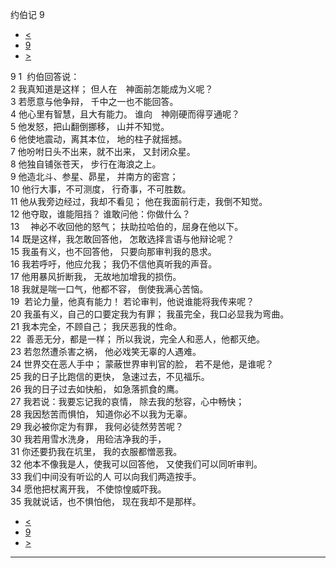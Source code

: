 ﻿





 约伯记 9




* [<](bible/JOB08.md)
* [9](bible/JOB.md)
* [>](bible/JOB10.md)



 
9 
1  约伯回答说：  
2 我真知道是这样； 但人在　神面前怎能成为义呢？  
3 若愿意与他争辩， 千中之一也不能回答。  
4 他心里有智慧，且大有能力。 谁向　神刚硬而得亨通呢？  
5 他发怒，把山翻倒挪移， 山并不知觉。  
6 他使地震动，离其本位， 地的柱子就摇撼。  
7 他吩咐日头不出来，就不出来， 又封闭众星。  
8 他独自铺张苍天， 步行在海浪之上。  
9 他造北斗、参星、昴星， 并南方的密宫；  
10 他行大事，不可测度， 行奇事，不可胜数。  
11 他从我旁边经过，我却不看见； 他在我面前行走，我倒不知觉。  
12 他夺取，谁能阻挡？ 谁敢问他：你做什么？     
13 　神必不收回他的怒气； 扶助拉哈伯的，屈身在他以下。  
14 既是这样，我怎敢回答他， 怎敢选择言语与他辩论呢？  
15 我虽有义，也不回答他， 只要向那审判我的恳求。  
16 我若呼吁，他应允我； 我仍不信他真听我的声音。  
17 他用暴风折断我， 无故地加增我的损伤。  
18 我就是喘一口气，他都不容， 倒使我满心苦恼。  
19  若论力量，他真有能力！ 若论审判，他说谁能将我传来呢？  
20 我虽有义，自己的口要定我为有罪； 我虽完全，我口必显我为弯曲。  
21 我本完全，不顾自己； 我厌恶我的性命。  
22  善恶无分，都是一样； 所以我说，完全人和恶人，他都灭绝。  
23 若忽然遭杀害之祸， 他必戏笑无辜的人遇难。  
24 世界交在恶人手中； 蒙蔽世界审判官的脸， 若不是他，是谁呢？     
25 我的日子比跑信的更快， 急速过去，不见福乐。  
26 我的日子过去如快船， 如急落抓食的鹰。  
27 我若说：我要忘记我的哀情， 除去我的愁容，心中畅快；  
28 我因愁苦而惧怕， 知道你必不以我为无辜。  
29 我必被你定为有罪， 我何必徒然劳苦呢？  
30 我若用雪水洗身， 用硷洁净我的手，  
31 你还要扔我在坑里， 我的衣服都憎恶我。  
32 他本不像我是人，使我可以回答他， 又使我们可以同听审判。  
33 我们中间没有听讼的人 可以向我们两造按手。  
34 愿他把杖离开我， 不使惊惶威吓我。  
35 我就说话，也不惧怕他， 现在我却不是那样。 
* [<](bible/JOB08.md)
* [9](bible/JOB.md)
* [>](bible/JOB10.md)





---









